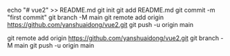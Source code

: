 echo "# vue2" >> README.md
git init
git add README.md
git commit -m "first commit"
git branch -M main
git remote add origin https://github.com/yanshuaidong/vue2.git
git push -u origin main

git remote add origin https://github.com/yanshuaidong/vue2.git
git branch -M main
git push -u origin main